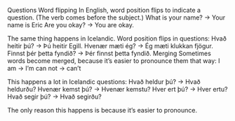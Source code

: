 Questions
Word flipping
In English, word position flips to indicate a question. (The verb comes before the subject.)
What is your name? → Your name is Eric
Are you okay? → You are okay.

The same thing happens in Icelandic. Word position flips in questions:
Hvað heitir þú? → Þú heitir Egill.
Hvenær mæti ég? → Ég mæti klukkan fjögur.
Finnst þér þetta fyndið? → Þér finnst þetta fyndið.
Merging
Sometimes words become merged, because it’s easier to pronounce them that way:
I am → I’m
can not → can’t

This happens a lot in Icelandic questions:
Hvað heldur þú? → Hvað heldurðu?
Hvenær kemst þú? → Hvenær kemstu?
Hver ert þú? → Hver ertu?
Hvað segir þú? → Hvað segirðu?

The only reason this happens is because it’s easier to pronounce.
